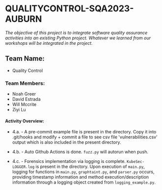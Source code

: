 # QUALITYCONTROL-SQA2023-AUBURN #
*The objective of this project is to integrate software quality assurance activities into an existing Python project. Whatever we learned from our workshops will be integrated in the project.*

## Team Name: ##
* Quality Control

### Team Members: ###
* Noah Greer
* David Estrada
* Will Mccrite
* Ziyi Lu

#### Activity Overview: ####

* 4.a. - A pre-commit example file is present in the directory. Copy it into .git/hooks and modify + commit a file to see csv file 'vulnerabilities.csv' output which is also included in the present directory. 

* 4.b. - Auto Github Actions is done. `fuzz.py` will autorun when push.

* 4.c. - Forensics implementation via logging is complete. `KubeSec-LOGGER.log` is present in the directory. Upon execution of `main.py`, logging for functions in `main.py`, `graphtaint.py`, and `parser.py` occurs, providing timestamp information and method execution/description information through a logging object created from `logging_example.py`.
